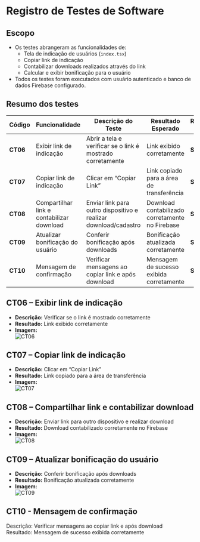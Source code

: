 # Registro de Testes de Software

## Escopo

- Os testes abrangeram as funcionalidades de:
  - Tela de indicação de usuários (`index.tsx`)  
  - Copiar link de indicação  
  - Contabilizar downloads realizados através do link  
  - Calcular e exibir bonificação para o usuário  
- Todos os testes foram executados com usuário autenticado e banco de dados Firebase configurado.

## Resumo dos testes 
| Código   | Funcionalidade                       | Descrição do Teste                           | Resultado Esperado                               | Resultado Obtido | Responsável |
| -------- | ------------------------------------ | -------------------------------------------- | ------------------------------------------------ | ---------------- | ----------- |
| **CT06** | Exibir link de indicação             | Abrir a tela e verificar se o link é mostrado corretamente | Link exibido corretamente                        | **Sucesso**      | Mariana     |
| **CT07** | Copiar link de indicação             | Clicar em “Copiar Link”                      | Link copiado para a área de transferência        | **Sucesso**      | Mariana     |
| **CT08** | Compartilhar link e contabilizar download | Enviar link para outro dispositivo e realizar download/cadastro | Download contabilizado corretamente no Firebase | **Sucesso**      | Mariana     |
| **CT09** | Atualizar bonificação do usuário    | Conferir bonificação após downloads          | Bonificação atualizada corretamente              | **Sucesso**      | Mariana     |
| **CT10** | Mensagem de confirmação              | Verificar mensagens ao copiar link e após download | Mensagem de sucesso exibida corretamente        | **Sucesso**      | Mariana     |

## CT06 – Exibir link de indicação
- **Descrição:** Verificar se o link é mostrado corretamente  
- **Resultado:** Link exibido corretamente  
- **Imagem:**  
![CT06](./eecd1f01-fca0-4046-a7e6-10ac33b85b56.png)

## CT07 – Copiar link de indicação
- **Descrição:** Clicar em “Copiar Link”  
- **Resultado:** Link copiado para a área de transferência  
- **Imagem:**  
![CT07](./5e9c756d-c644-4162-92b1-4b6b3cf60f9d.png)

## CT08 – Compartilhar link e contabilizar download
- **Descrição:** Enviar link para outro dispositivo e realizar download  
- **Resultado:** Download contabilizado corretamente no Firebase  
- **Imagem:**  
![CT08](./913b95c1-089b-4c5e-86f7-64cbbfee5b55.png)

## CT09 – Atualizar bonificação do usuário
- **Descrição:** Conferir bonificação após downloads  
- **Resultado:** Bonificação atualizada corretamente  
- **Imagem:**  
![CT09](./cbde9702-43cf-414d-a4f5-7b0843b02230.png)




## CT10 - Mensagem de confirmação 
Descrição:  Verificar mensagens ao copiar link e após download  
Resultado: Mensagem de sucesso exibida corretamente 


